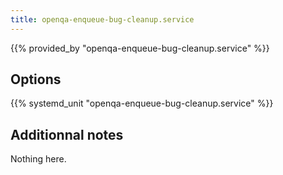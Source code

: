 ```yaml
---
title: openqa-enqueue-bug-cleanup.service
---
```


{{% provided_by "openqa-enqueue-bug-cleanup.service" %}}

## Options

{{% systemd_unit "openqa-enqueue-bug-cleanup.service" %}}

## Additionnal notes

Nothing here.